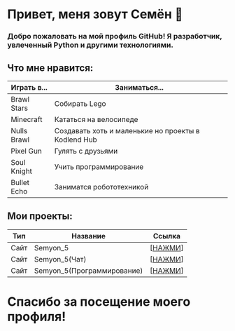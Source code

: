 # Привет, меня зовут Семён 👋

### Добро пожаловать на мой профиль GitHub! Я разработчик, увлеченный Python и другими технологиями.

## Что мне нравится:

|Играть в...|Заниматься...|
|--------|--------|
|Brawl Stars|Собирать Lego|
|Minecraft|Кататься на велосипеде|
|Nulls Brawl|Создавать хоть и маленькие но проекты в Kodlend Hub|
|Pixel Gun|Гулять с друзьями|
|Soul Knight|Учить программирование|
|Bullet Echo|Заниматся робототехникой|

## Мои проекты:
|Тип|Название|Ссылка|
|--------|--------|--------|
|Сайт|Semyon_5|[[НАЖМИ](https://sites.google.com/view/semyon-5)]|
|Сайт|Semyon_5(Чат)|[[НАЖМИ](https://sites.google.com/view/semyon5-chat)]|
|Сайт|Semyon_5(Программирование)|[[НАЖМИ]()]|
# Спасибо за посещение моего профиля! 


